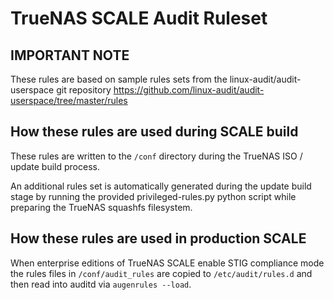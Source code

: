 TrueNAS SCALE Audit Ruleset 
=============

## IMPORTANT NOTE
These rules are based on sample rules sets from the linux-audit/audit-userspace
git repository https://github.com/linux-audit/audit-userspace/tree/master/rules


## How these rules are used during SCALE build
These rules are written to the `/conf` directory during the TrueNAS ISO / update
build process.

An additional rules set is automatically generated during the update build stage
by running the provided privileged-rules.py python script while preparing the
TrueNAS squashfs filesystem. 


## How these rules are used in production SCALE
When enterprise editions of TrueNAS SCALE enable STIG compliance mode the rules
files in `/conf/audit_rules` are copied to `/etc/audit/rules.d` and then read
into auditd via `augenrules --load`. 
